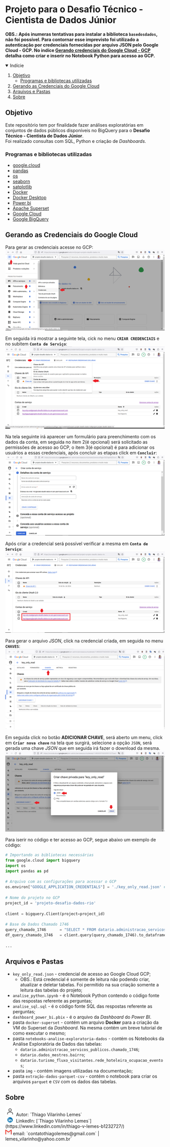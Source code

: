 # Projeto para o Desafio Técnico - Cientista de Dados Júnior

<b>OBS.: Após inumeras tentativas para instalar a biblioteca `basedosdados`, não foi possível. 
Para contornar esse imprevisto foi utilizado a autenticação por credenciais fornecidas por arquivo JSON pelo Google Cloud - GCP. No indíce <a href="#iniciando-o-projeto">Gerando credenciais do Google Cloud - GCP</a> detalha como criar e inserir no Notebook Python para acesso ao GCP.</b>

<!-- TABLE OF CONTENTS -->
<details open="open">
  <summary>Indície</summary>
  <ol>
    <li>
      <a href="#objetivo">Objetivo</a>
      <ul>
        <li><a href="#programas-e-bibliotecas-utilizadas">Programas e bibliotecas utilizadas</a></li>
      </ul>
    </li>
    <li>
      <a href="#gerando-as-credenciais-do-google-cloud">Gerando as Credenciais do Google Cloud</a>
    </li>
    <li>
      <a href="#arquivos-e-pastas">Arquivos e Pastas</a>
    </li>
    <li>
      <a href="#sobre">Sobre</a>
    </li>
  </ol>
</details>

<!-- objetivo -->
## Objetivo

<p>Este repositório tem por finalidade fazer análises exploratórias em conjuntos de dados públicos disponíveis no BigQuery para o <b>Desafio Técnico - Cientista de Dados Júnior</b>.</br>
Foi realizado consultas com SQL, Python e criação de <i>Dashboards</i>.

<!-- programas-e-bibliotecas -->
### Programas e bibliotecas utilizadas

  * [google.cloud](https://cloud.google.com/python/docs/reference?hl=pt-br)
  * [pandas](https://pandas.pydata.org/)
  * [os](https://www.w3schools.com/python/module_os.asp)
  * [seaborn](https://seaborn.pydata.org/)
  * [satplotlib](https://matplotlib.org/)
  * [Docker](https://www.docker.com/)
  * [Docker Desktop](https://www.docker.com/products/docker-desktop/)
  * [Power bi](https://www.docker.com/)
  * [Apache Superset](https://superset.apache.org/)
  * [Google Cloud](https://cloud.google.com)
  * [Google BigQuery](https://cloud.google.com/bigquery/)
  
  <!-- Para gerar as credenciais de acesso no GCP -->
## Gerando as Credenciais do Google Cloud

Para gerar as credenciais acesse no GCP:
<img src="./img/key_json_01.png">

Em seguida irá mostrar a seguinte tela, cick no menu <b>`CRIAR CREDENCIAIS`</b> e no subitem <b>`Conta de Serviço`</b>:
<img src="./img/key_json_03.png">

Na tela seguinte irá aparecer um formulário para preenchimento com os dados da conta, em seguida no item 2(é opcional) será solicitado as permissões de acesso ao GCP, o item 3(é opcional) é para adicionar os usuários a essas credenciais, após concluir as etapas click em <b>`Concluir`</b>:
<img src="./img/key_json_04.png">

Após criar a credencial será possível verificar a mesma em <b>`Conta de Serviço`</b>:
<img src="./img/key_json_05.png">

Para gerar o arquivo <i>JSON</i>, click na credencial criada, em seguida no menu <b>`CHAVES`</b>:
<img src="./img/key_json_06.png">

Em seguida click no botão <b>ADICIONAR CHAVE</b>, será aberto um menu, click em <b>`Criar nova chave`</b> na tela que surgirá, selecione a opção `JSON`, será  gerada uma chave <i>JSON</i> que em seguida irá fazer o download da mesma. 
<img src="./img/key_json_07.png">

Para iserir no código e ter acesso ao GCP, segue abaixo um exemplo de código:

```python
# Importando as bibliotecas necessárias
from google.cloud import bigquery
import os
import pandas as pd

# Arquivo com as configurações para acessar o GCP
os.environ["GOOGLE_APPLICATION_CREDENTIALS"] = './key_only_read.json' # key_only_read.json é a credencial gerada pelo GCP que está localizada na raiz do projeto

# Nome do projeto no GCP
project_id = 'projeto-desafio-dados-rio'

client = bigquery.Client(project=project_id)

# Base de Dados Chamado 1746
query_chamado_1746      = "SELECT * FROM datario.administracao_servicos_publicos.chamado_1746 LIMIT 50000;"
df_query_chamado_1746   = client.query(query_chamado_1746).to_dataframe()

...
```

<!-- arquivos-e-pastas -->
## Arquivos e Pastas

  * `key_only_read.json` - credencial de acesso ao Google Cloud GCP;
    - OBS.: Está credencial é somente de leitura não podendo criar, atualizar e deletar tabelas. Foi permitido na sua criação somente a leitura das tabelas do projeto;
  * `analise_python.ipynb` - é o Notebook Python contendo o código fonte das respostas referente as perguntas;
  * `analise_sql.sql` - é o código fonte SQL das respostas referente as perguntas;
  * `dashboard_power_bi.pbix` - é o arquivo da <i>Dashboard</i> do <i>Power BI</i>.
  * pasta `docker-superset` - contém um arquivo <b>Docker</b> para a criação da VM do Superset da <i>Dashboard</i>. Na mesma contém um breve tutorial de como executar o mesmo;
  * pasta `notebooks-analise-exploratoria-dados` - contém os Notebooks da Análise Exploratória de Dados das tabelas:
    - `datario.administracao_servicos_publicos.chamado_1746`;
    - `datario.dados_mestres.bairro`;
    - `datario.turismo_fluxo_visitantes.rede_hoteleira_ocupacao_eventos`;
  * pasta `img` - contém imagens utilizadas na documentação;
  * pasta `extração-dados-parquet-csv` - contém o notebook para criar os arquivos `parquet` e `CSV` com os dados das tabelas. 

  <!-- sobre -->
## Sobre

<img src="./img/person.png" width='30px'> 
Autor: `Thiago Vilarinho Lemes`<br>
<img src="./img/likedin.png" width='30px'> LinkedIn: [`Thiago Vilarinho Lemes`](https://www.linkedin.com/in/thiago-v-lemes-b1232727/)<br>
<img src="./img/email.png" width='20px'> email:  `contatothiagolemes@gmail.com` | lemes_vilarinho@yahoo.com.br`
